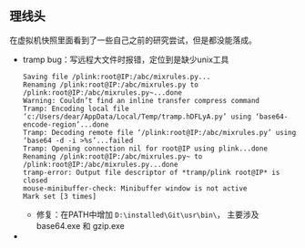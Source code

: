 ## 理线头
在虚拟机快照里面看到了一些自己之前的研究尝试，但是都没能落成。
- tramp bug：写远程大文件时报错，定位到是缺少unix工具
  ```
  Saving file /plink:root@IP:/abc/mixrules.py...
  Renaming /plink:root@IP:/abc/mixrules.py to /plink:root@IP:/abc/mixrules.py~...done
  Warning: Couldn’t find an inline transfer compress command
  Tramp: Encoding local file ‘c:/Users/dear/AppData/Local/Temp/tramp.hDFLyA.py’ using ‘base64-encode-region’...done
  Tramp: Decoding remote file ‘/plink:root@IP:/abc/mixrules.py’ using ‘base64 -d -i >%s’...failed
  Tramp: Opening connection nil for root@IP using plink...done
  Renaming /plink:root@IP:/abc/mixrules.py~ to /plink:root@IP:/abc/mixrules.py...done
  tramp-error: Output file descriptor of *tramp/plink root@IP* is closed
  mouse-minibuffer-check: Minibuffer window is not active
  Mark set [3 times]
  ```
	- 修复：在PATH中增加 `D:\installed\Git\usr\bin\`， 主要涉及 base64.exe 和 gzip.exe
-